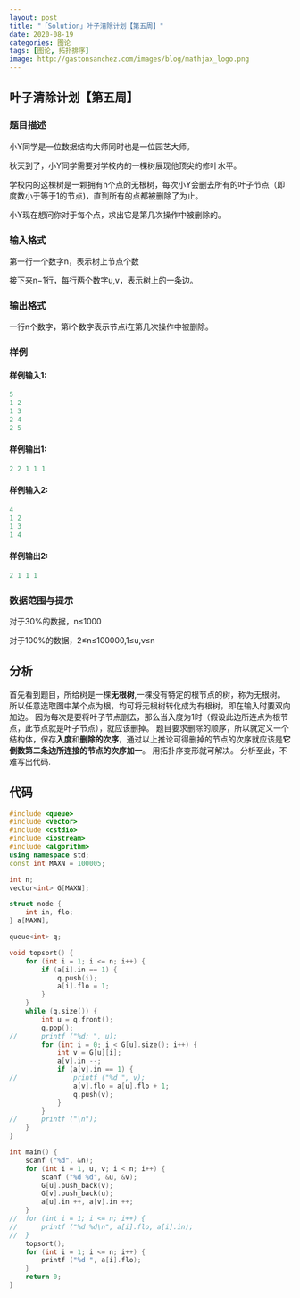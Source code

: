 ```yaml
---
layout: post
title: "「Solution」叶子清除计划【第五周】"
date: 2020-08-19
categories: 图论
tags: [图论, 拓扑排序]
image: http://gastonsanchez.com/images/blog/mathjax_logo.png
---
```


## 叶子清除计划【第五周】
### 题目描述
⼩Y同学是⼀位数据结构⼤师同时也是⼀位园艺⼤师。

秋天到了，⼩Y同学需要对学校内的⼀棵树展现他顶尖的修叶⽔平。

学校内的这棵树是⼀颗拥有n个点的⽆根树，每次⼩Y会删去所有的叶⼦节点（即度数小于等于1的节点)，直到所有的点都被删除了为⽌。

⼩Y现在想问你对于每个点，求出它是第⼏次操作中被删除的。<!-- more -->

### 输入格式
第⼀⾏⼀个数字n，表⽰树上节点个数

接下来n−1⾏，每⾏两个数字u,v，表⽰树上的⼀条边。

### 输出格式
⼀⾏n个数字，第i个数字表⽰节点i在第⼏次操作中被删除。

### 样例
#### 样例输入1:
```cpp
5
1 2
1 3
2 4
2 5
```
#### 样例输出1:
```cpp
2 2 1 1 1
```
#### 样例输入2:
```cpp
4
1 2
1 3
1 4
```
#### 样例输出2:
```cpp
2 1 1 1
```
### 数据范围与提示
对于30%的数据，n≤1000

对于100%的数据，2≤n≤100000,1≤u,v≤n

## 分析
首先看到题目，所给树是一棵**无根树**,一棵没有特定的根节点的树，称为无根树。
所以任意选取图中某个点为根，均可将无根树转化成为有根树，即在输入时要双向加边。
因为每次是要将叶子节点删去，那么当入度为1时（假设此边所连点为根节点，此节点就是叶子节点），就应该删掉。
题目要求删除的顺序，所以就定义一个结构体，保存**入度**和**删除的次序**，通过以上推论可得删掉的节点的次序就应该是**它倒数第二条边所连接的节点的次序加一**。
用拓扑序变形就可解决。
分析至此，不难写出代码.
## 代码
```cpp
#include <queue>
#include <vector>
#include <cstdio>
#include <iostream>
#include <algorithm>
using namespace std;
const int MAXN = 100005;

int n;
vector<int> G[MAXN]; 

struct node {
	int in, flo;
} a[MAXN];

queue<int> q;

void topsort() {
	for (int i = 1; i <= n; i++) {
		if (a[i].in == 1) {
			q.push(i);
			a[i].flo = 1;
		}
	}
	while (q.size()) {
		int u = q.front();
		q.pop();
//		printf ("%d: ", u);
		for (int i = 0; i < G[u].size(); i++) {
			int v = G[u][i];
			a[v].in --;
			if (a[v].in == 1) {
//				printf ("%d ", v);
				a[v].flo = a[u].flo + 1;
				q.push(v);
			}
		}
//		printf ("\n");
	}
}

int main() {
	scanf ("%d", &n);
	for (int i = 1, u, v; i < n; i++) {
		scanf ("%d %d", &u, &v);
		G[u].push_back(v);
		G[v].push_back(u);
		a[u].in ++, a[v].in ++;
	}
//	for (int i = 1; i <= n; i++) {
//		printf ("%d %d\n", a[i].flo, a[i].in);
//	}
	topsort();
	for (int i = 1; i <= n; i++) {
		printf ("%d ", a[i].flo);
	}
	return 0;
}
```

